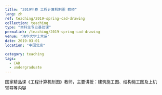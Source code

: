 ```yaml
---
title: "2019年春 工程计算机制图 教师"
lang: zh
ref: teaching/2019-spring-cad-drawing
collection: teaching
type: "本科生专业基础课"
permalink: /teaching/2019-spring-cad-drawing
venue: "清华大学土木系"
date: 2019-03-01
location: "中国北京"

category: teaching
tags:
  - CAD
  - undergraduate
---
```


国家精品课《工程计算机制图》教师，主要讲授：建筑施工图、结构施工图及上机辅导等内容